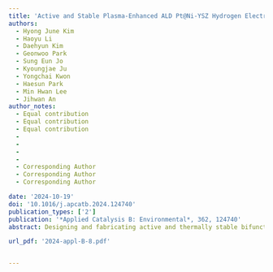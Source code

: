 ```yaml
---
title: 'Active and Stable Plasma-Enhanced ALD Pt@Ni-YSZ Hydrogen Electrode for Steam Reversible Solid Oxide Cells'
authors:
  - Hyong June Kim
  - Haoyu Li
  - Daehyun Kim
  - Geonwoo Park
  - Sung Eun Jo
  - Kyoungjae Ju
  - Yongchai Kwon
  - Haesun Park
  - Min Hwan Lee
  - Jihwan An
author_notes:
  - Equal contribution
  - Equal contribution
  - Equal contribution
  - 
  - 
  - 
  - 
  - Corresponding Author
  - Corresponding Author
  - Corresponding Author

date: '2024-10-19'
doi: '10.1016/j.apcatb.2024.124740'
publication_types: ['2']
publication: '*Applied Catalysis B: Environmental*, 362, 124740'
abstract: Designing and fabricating active and thermally stable bifunctional catalysts with minimal noble metal loadings are crucial for reversible solid oxide cells (rSOCs). This study employed Pt nanoparticles fabricated via plasma-enhanced atomic layer deposition (PEALD) to a nickel-yttria stabilized zirconia (Ni-YSZ) electrode to serve as effective catalysts in fuel cell and electrolysis modes. Despite the minimal Pt catalyst loading (<1 μg cm–2), the PEALD Pt@Ni-YSZ catalytic electrode exhibited superior electrochemical performance, (20 % higher than the bare cell), both in the fuel cell and electrolysis modes. Remarkably, this performance is sustained without any degradation over a 50 h duration at 700 °C. Dissimilar stabilization behaviors of the Pt catalysts occurred as distributed fine particles on Ni and anchored coarsened particles at the grain boundaries on YSZ surfaces. Furthermore, the mechanism of the enhanced hydrogen evolution/oxidation reactions with the PEALD Pt@Ni-YSZ electrode was verified using density functional theory simulations.

url_pdf: '2024-appl-B-8.pdf'


---
```



<!--- Supplementary notes can be added here, including [code and math](https://wowchemy.com/docs/content/writing-markdown-latex/). --->